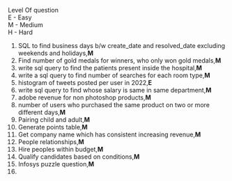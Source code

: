 Level Of question  
E - Easy  
M - Medium  
H - Hard  

1. SQL to find business days b/w create_date and resolved_date excluding weekends and holidays,**M**  
2. Find number of gold medals for winners, who only won gold medals,**M**  
3. write sql query to find the patients present inside the hospital,**M**  
4. write a sql query to find number of searches for each room type,**M**  
5. histogram of tweets posted per user in 2022,**E**
6. write sql query to find whose salary is same in same department,**M**  
7. adobe revenue for non photoshop products,**M**  
8. number of users who purchased the same product on two or more different days,**M**  
9. Pairing child and adult,**M**  
10. Generate points table,**M**  
11. Get company name which has consistent increasing revenue,**M**  
12. People relationships,**M**  
13. Hire peoples within budget,**M**  
14. Qualify candidates based on conditions,**M**  
15. Infosys puzzle question,**M**  
16. 